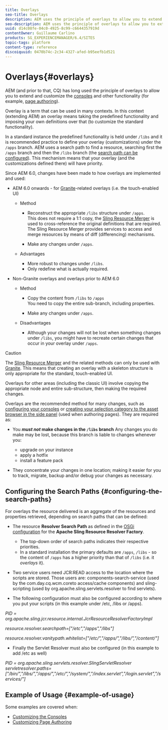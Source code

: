 ```yaml
---
title: Overlays
seo-title: Overlays
description: AEM uses the principle of overlays to allow you to extend and customize the consoles and other functionality 
seo-description: AEM uses the principle of overlays to allow you to extend and customize the consoles and other functionality 
uuid: d14c08fe-04c0-4925-8c99-c6644357919d
contentOwner: Guillaume Carlino
products: SG_EXPERIENCEMANAGER/6.4/SITES
topic-tags: platform
content-type: reference
discoiquuid: 0470b74c-2c34-4327-afed-b95eefb1d521
---
```


# Overlays{#overlays}

AEM (and prior to that, CQ) has long used the principle of overlays to allow you to extend and customize the [consoles](/help/sites-developing/customizing-consoles-touch.md) and other functionality (for example, [page authoring](/help/sites-developing/customizing-page-authoring-touch.md)).

Overlay is a term that can be used in many contexts. In this context (extending AEM) an overlay means taking the predefined functionality and imposing your own definitions over that (to customize the standard functionality).

In a standard instance the predefined functionality is held under `/libs` and it is recommended practice to define your overlay (customizations) under the `/apps` branch. AEM uses a search path to find a resource, searching first the `/apps` branch and then the `/libs` branch (the [search path can be configured](#configuring-the-search-paths)). This mechanism means that your overlay (and the customizations defined there) will have priority.

Since AEM 6.0, changes have been made to how overlays are implemented and used:

* AEM 6.0 onwards - for [Granite](https://helpx.adobe.com/experience-manager/6-4/sites/developing/using/reference-materials/granite-ui/api/index.html)-related overlays (i.e. the touch-enabled UI)

    * Method

        * Reconstruct the appropriate `/libs` structure under `/apps`.  
          This does not require a 1:1 copy, the [Sling Resource Merger](/help/sites-developing/sling-resource-merger.md) is used to cross-reference the original definitions that are required. The Sling Resource Merger provides services to access and merge resources by means of diff (differencing) mechanisms.  
        
        * Make any changes under `/apps`.

    * Advantages

        * More robust to changes under `/libs`.
        * Only redefine what is actually required.

* Non-Granite overlays and overlays prior to AEM 6.0

    * Method

        * Copy the content from `/libs` to `/apps`  
          You need to copy the entire sub-branch, including properties.  
        
        * Make any changes under `/apps`.

    * Disadvantages

        * Although your changes will not be lost when something changes under `/libs`, you might have to recreate certain changes that occur in your overlay under `/apps`.

>[!CAUTION]
>
>The [Sling Resource Merger](/help/sites-developing/sling-resource-merger.md) and the related methods can only be used with [Granite](https://helpx.adobe.com/experience-manager/6-4/sites/developing/using/reference-materials/granite-ui/api/index.html). This means that creating an overlay with a skeleton structure is only appropriate for the standard, touch-enabled UI.
>
>Overlays for other areas (including the classic UI) involve copying the appropriate node and entire sub-structure, then making the required changes.

Overlays are the recommended method for many changes, such as [configuring your consoles](/help/sites-developing/customizing-consoles-touch.md#create-a-custom-console) or [creating your selection category to the asset browser in the side panel](/help/sites-developing/customizing-page-authoring-touch.md#add-new-selection-category-to-asset-browser) (used when authoring pages). They are required as:

* You ***must not* make changes in the `/libs` branch** 
  Any changes you do make may be lost, because this branch is liable to changes whenever you:

    * upgrade on your instance
    * apply a hotfix
    * install a feature pack

* They concentrate your changes in one location; making it easier for you to track, migrate, backup and/or debug your changes as necessary.

## Configuring the Search Paths {#configuring-the-search-paths}

For overlays the resource delivered is an aggregate of the resources and properties retrieved, depending on search paths that can be defined:

* The resource **Resolver Search Path** as defined in the [OSGi configuration](/help/sites-deploying/configuring-osgi.md) for the **Apache Sling Resource Resolver Factory**.

    * The top-down order of search paths indicates their respective priorities.
    * In a standard installation the primary defaults are `/apps`, `/libs` - so the content of `/apps` has a higher priority than that of `/libs` (i.e. it *overlays* it).

* Two service users need JCR:READ access to the location where the scripts are stored. Those users are: components-search-service (used by the com.day.cq.wcm.coreto access/cache components) and sling-scripting (used by org.apache.sling.servlets.resolver to find servlets).
* The following configuration must also be configured according to where you put your scripts (in this example under /etc, /libs or /apps).

*PID = org.apache.sling.jcr.resource.internal.JcrResourceResolverFactoryImpl*

*resource.resolver.searchpath=["/etc","/apps","/libs"]*

*resource.resolver.vanitypath.whitelist=["/etc/","/apps/","/libs/","/content/"]*

* Finally the Servlet Resolver must also be configured (in this example to add /etc as well)

*PID = org.apache.sling.servlets.resolver.SlingServletResolver  
servletresolver.paths=["/bin/","/libs/","/apps/","/etc/","/system/","/index.servlet","/login.servlet","/services/"]*

## Example of Usage {#example-of-usage}

Some examples are covered when:

* [Customizing the Consoles](/help/sites-developing/customizing-consoles-touch.md)
* [Customizing Page Authoring](/help/sites-developing/customizing-page-authoring-touch.md)


